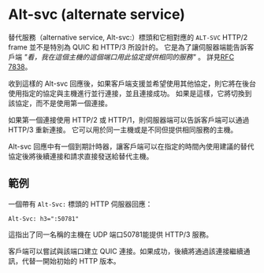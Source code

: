 # Alt-svc (alternate service)

替代服務（alternative service, Alt-svc:）標頭和它相對應的 `ALT-SVC` HTTP/2 frame 並不是特別為 QUIC 和 HTTP/3 所設計的。
它是為了讓伺服器端能告訴客戶端 *"看，我在這個主機的這個端口用此協定提供相同的服務"* 。
詳見[RFC 7838](https://tools.ietf.org/html/rfc7838)。

收到這樣的 Alt-svc 回應後，如果客戶端支援並希望使用其他協定，則它將在後台使用指定的協定與主機進行並行連接，並且連接成功。 如果是這樣，它將切換到該協定，而不是使用第一個連接。

如果第一個連接使用 HTTP/2 或 HTTP/1，則伺服器端可以告訴客戶端可以通過 HTTP/3 重新連接。
它可以用於同一主機或是不同但提供相同服務的主機。

Alt-svc 回應中有一個到期計時器，讓客戶端可以在指定的時間內使用建議的替代協定後將後續連接和請求直接發送給替代主機。

## 範例

一個帶有 `Alt-Svc:` 標頭的 HTTP 伺服器回應：

    Alt-Svc: h3=":50781"

這指出了同一名稱的主機在 UDP 端口50781能提供 HTTP/3 服務。

客戶端可以嘗試與該端口建立 QUIC 連接。如果成功，後續將通過該連接繼續通訊，代替一開始初始的 HTTP 版本。
